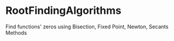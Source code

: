 # RootFindingAlgorithms
Find functions' zeros using Bisection, Fixed Point, Newton, Secants Methods
